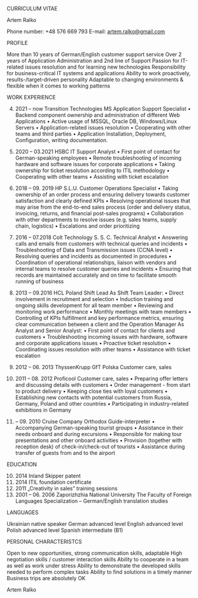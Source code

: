 CURRICULUM VITAE

Artem Ralko 

Phone number:	+48 576 669 793
E-mail:		artem.ralko@gmail.com 

PROFILE

More than 10 years of German/English customer support service
Over 2 years of Application Administration and 2nd line of Support
Passion for IT-related issues resolution and for learning new technologies
Responsibility for business-critical IT systems and applications
Ability to work proactively, results-/target-driven personality
Adaptable to changing environments & flexible when it comes to working patterns

WORK EXPERIENCE

04. 2021 – now	Transition Technologies MS	Application Support Specialist
•	Backend component ownership and administration of different Web Applications
•	Active usage of MSSQL, Oracle DB, Windows/Linux Servers
•	Application-related issues resolution
•	Cooperating with other teams and third parties
•	Application Installation, Deployment, Configuration, writing documentation.

08. 2020 – 03.2021	HSBC					IT Support Analyst
•	First point of contact for German-speaking employees
•	Remote troubleshooting of incoming hardware and software issues for corporate applications
•	Taking ownership for ticket resolution according to ITIL methodology
•	Cooperating with other teams
•	Assisting with ticket escalation
10. 2018 – 09. 2019	HP S.L.U.				Customer Operations Specialist
•	Taking ownership of an order process and ensuring delivery towards customer satisfaction and clearly defined KPIs
•	Resolving operational issues that may arise from the end-to-end sales process (order and delivery status, invoicing, returns, and financial post-sales programs)
•	Collaboration with other departments to resolve issues (e.g. sales teams, supply chain, logistics)
•	Escalations and order prioritizing

10. 2016 – 07.2018	Colt Technology S. S. C. 		Technical Analyst 
•	Answering calls and emails from customers with technical queries and incidents
•	Troubleshooting of Data and Transmission issues (CCNA level)
•	Resolving queries and incidents as documented in procedures
•	Coordination of operational relationships, liaison with vendors and internal teams to resolve customer queries and incidents
•	Ensuring that records are maintained accurately and on time to facilitate smooth running of business

06. 2013 – 09.2016	HCL Poland				Shift Lead
As Shift Team Leader:
•	Direct involvement in recruitment and selection
•	Induction training and ongoing skills development for all team member
•	Reviewing and monitoring work performance 
•	Monthly meetings with team members
•	Controlling of KPIs fulfillment and key performance metrics, ensuring clear communication between a client and the Operation Manager
As Analyst and Senior Analyst:
•	First point of contact for clients and customers
•	Troubleshooting incoming issues with hardware, software and corporate applications issues
•	Proactive ticket resolution
•	Coordinating issues resolution with other teams
•	Assistance with ticket escalation

09. 2012 – 06. 2013	ThyssenKrupp GfT Polska		Customer care, sales 
01. 2011 – 08. 2012	Proficool				Customer care, sales 
•	Preparing offer letters and discussing details with customers
•	Order management - from start to product delivery
•	Keeping close ties with loyal customers
•	Establishing new contacts with potential customers from Russia, Germany, Poland and other countries
•	Participating in industry-related exhibitions in Germany
04. – 09. 2010		Cruise Company Orthodox		Guide-interpreter
•	Accompanying German-speaking tourist groups
•	Assistance in their needs onboard and during excursions
•	Responsible for making tour presentations and other onboard activities
•	Provision (together with reception desk) of check-in/check-out of tourists
•	Assistance during transfer of guests from and to the airport

EDUCATION

10. 2014			Inland Skipper patent 
04. 2014			ITIL foundation certificate 
05. 2011			„Creativity in sales” training sessions 
09. 2001 – 06. 2006		Zaporizhzhia National University 
The Faculty of Foreign Languages 
Specialization – German/English translation studies 

LANGUAGES

Ukrainian		native speaker 
German		advanced level 
English		advanced level 
Polish			advanced level 
Spanish 		intermediate (B1) 


PERSONAL CHARACTERISTCS

Open to new opportunities, strong communication skills, adaptable
High negotiation skills / customer interaction skills
Ability to cooperate in a team as well as work under stress
Ability to demonstrate the developed skills needed to perform complex tasks
Ability to find solutions in a timely manner
Business trips are absolutely OK

Artem Ralko

